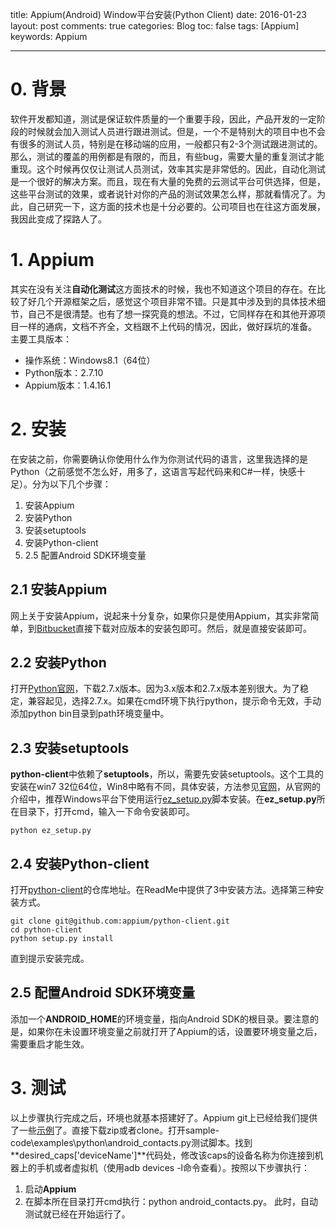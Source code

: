 title: Appium(Android) Window平台安装(Python Client)
date: 2016-01-23
layout: post
comments: true
categories: Blog
toc: false 
tags: [Appium]
keywords: Appium

---
# 0. 背景
软件开发都知道，测试是保证软件质量的一个重要手段，因此，产品开发的一定阶段的时候就会加入测试人员进行跟进测试。但是，一个不是特别大的项目中也不会有很多的测试人员，特别是在移动端的应用，一般都只有2-3个测试跟进测试的。那么，测试的覆盖的用例都是有限的，而且，有些bug，需要大量的重复测试才能重现。这个时候再仅仅让测试人员测试，效率其实是非常低的。因此，自动化测试是一个很好的解决方案。而且，现在有大量的免费的云测试平台可供选择，但是，这些平台测试的效果，或者说针对你的产品的测试效果怎么样，那就看情况了。为此，自己研究一下，这方面的技术也是十分必要的。公司项目也在往这方面发展，我因此变成了探路人了。

<!--more-->

# 1. Appium
其实在没有关注**自动化测试**这方面技术的时候，我也不知道这个项目的存在。在比较了好几个开源框架之后，感觉这个项目非常不错。只是其中涉及到的具体技术细节，自己不是很清楚。也有了想一探究竟的想法。不过，它同样存在和其他开源项目一样的通病，文档不齐全，文档跟不上代码的情况，因此，做好踩坑的准备。
主要工具版本：
* 操作系统：Windows8.1（64位）
* Python版本：2.7.10
* Appium版本：1.4.16.1

# 2. 安装
在安装之前，你需要确认你使用什么作为你测试代码的语言，这里我选择的是Python（之前感觉不怎么好，用多了，这语言写起代码来和C#一样，快感十足）。分为以下几个步骤：
1. 安装Appium
2. 安装Python
3. 安装setuptools
4. 安装Python-client
5. 2.5 配置Android SDK环境变量

## 2.1 安装Appium
网上关于安装Appium，说起来十分复杂，如果你只是使用Appium，其实非常简单，到[Bitbucket](https://bitbucket.org/appium/appium.app/downloads)直接下载对应版本的安装包即可。然后，就是直接安装即可。

## 2.2 安装Python
打开[Python官网](https://www.python.org/)，下载2.7.x版本。因为3.x版本和2.7.x版本差别很大。为了稳定，兼容起见，选择2.7.x。如果在cmd环境下执行python，提示命令无效，手动添加python bin目录到path环境变量中。

## 2.3 安装setuptools
**python-client**中依赖了**setuptools**，所以，需要先安装setuptools。这个工具的安装在win7 32位64位，Win8中略有不同，具体安装，方法参见[官网](https://pypi.python.org/pypi/setuptools)，从官网的介绍中，推荐Windows平台下使用运行[ez_setup.py](https://bootstrap.pypa.io/ez_setup.py)脚本安装。在**ez_setup.py**所在目录下，打开cmd，输入一下命令安装即可。
```
python ez_setup.py
```
## 2.4 安装Python-client
打开[python-client](https://github.com/appium/python-client)的仓库地址。在ReadMe中提供了3中安装方法。选择第三种安装方式。
```
git clone git@github.com:appium/python-client.git
cd python-client
python setup.py install
```
直到提示安装完成。

## 2.5 配置Android SDK环境变量
添加一个**ANDROID_HOME**的环境变量，指向Android SDK的根目录。要注意的是，如果你在未设置环境变量之前就打开了Appium的话，设置要环境变量之后，需要重启才能生效。

# 3. 测试
以上步骤执行完成之后，环境也就基本搭建好了。Appium git上已经给我们提供了一些[示例](https://github.com/appium/sample-code)了。直接下载zip或者clone。打开sample-code\examples\python\android_contacts.py测试脚本。找到**desired_caps['deviceName']**代码处，修改该caps的设备名称为你连接到机器上的手机或者虚拟机（使用adb devices -l命令查看）。按照以下步骤执行：
1. 启动**Appium**
2. 在脚本所在目录打开cmd执行：python android_contacts.py。
此时，自动测试就已经在开始运行了。



